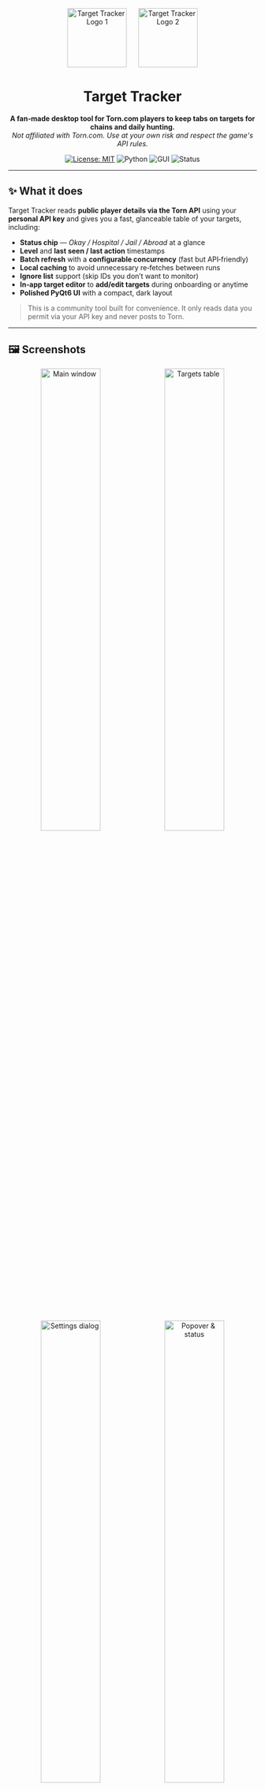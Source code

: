 <div align="center">

<img src="https://raw.githubusercontent.com/Skillerious87/SwiftImageHost/main/images/ChatGPT-Image-Oct-11-2025-01_58_44-PM.png" alt="Target Tracker Logo 1" height="120">
&nbsp;&nbsp;&nbsp;&nbsp;
<img src="https://raw.githubusercontent.com/Skillerious87/SwiftImageHost/main/images/ChatGPT-Image-Oct-11-2025-02_08_00-PM.png" alt="Target Tracker Logo 2" height="120">

# Target Tracker
**A fan‑made desktop tool for Torn.com players to keep tabs on targets for chains and daily hunting.**  
_Not affiliated with Torn.com. Use at your own risk and respect the game's API rules._

[![License: MIT](https://img.shields.io/badge/License-MIT-blue.svg)](LICENSE)
![Python](https://img.shields.io/badge/Python-3.10%2B-blue)
![GUI](https://img.shields.io/badge/GUI-PyQt6-41b883)
![Status](https://img.shields.io/badge/Platform-Windows%2011%20%7C%20Linux%20%7C%20macOS-555)

</div>

---

## ✨ What it does

Target Tracker reads **public player details via the Torn API** using your **personal API key** and gives you a fast, glanceable table of your targets, including:

- **Status chip** — _Okay / Hospital / Jail / Abroad_ at a glance  
- **Level** and **last seen / last action** timestamps  
- **Batch refresh** with a **configurable concurrency** (fast but API‑friendly)  
- **Local caching** to avoid unnecessary re‑fetches between runs  
- **Ignore list** support (skip IDs you don’t want to monitor)  
- **In‑app target editor** to **add/edit targets** during onboarding or anytime
- **Polished PyQt6 UI** with a compact, dark layout  

> This is a community tool built for convenience. It only reads data you permit via your API key and never posts to Torn.

---

## 🖼️ Screenshots
<div align="center">
  <img src="https://raw.githubusercontent.com/Skillerious87/SwiftImageHost/main/images/Screenshot-2025-10-11-132910.png" alt="Main window" width="49%">
  <img src="https://raw.githubusercontent.com/Skillerious87/SwiftImageHost/main/images/Screenshot-2025-10-11-132930.png" alt="Targets table" width="49%"><br><br>
  <img src="https://raw.githubusercontent.com/Skillerious87/SwiftImageHost/main/images/Screenshot-2025-10-11-133232.png" alt="Settings dialog" width="49%">
  <img src="https://raw.githubusercontent.com/Skillerious87/SwiftImageHost/main/images/Screenshot-2025-10-11-193911.png" alt="Popover & status" width="49%">
</div>

---

## 🧩 Features in detail
- **In‑app onboarding** — paste your API key, choose/create your targets file, and **add targets immediately** (paste or import).
- **Targets from file** — point the app at your `target.json` file (a list of Torn user IDs) and it’ll track them automatically.
- **Configurable concurrency** — choose how many parallel requests you want to run (default is safe and conservative).
- **Auto‑refresh** — optional; refresh on a timer or run manual refreshes as needed.
- **Local cache** — keeps recent results on disk so restarts are instant and API‑friendly.
- **Ignore list** — place player IDs in `ignore.json` to exclude them from checks.
- **Safe by design** — built‑in rate‑limiter to play nicely with Torn API limits.

---

## 🚀 Getting started

### 1) Requirements
- **Python 3.10+** (3.11 recommended)
- A Torn.com **API key** with sufficient read access (see below)
- Windows, macOS or Linux

### 2) Clone and install
```bash
git clone https://github.com/skillerious/TornTargetTracker.git
cd TornTargetTracker
python -m venv venv
# Windows
venv\Scripts\activate
# macOS / Linux
# source venv/bin/activate

pip install --upgrade pip
pip install -r requirements.txt
```

### 3) First run
```bash
python main.py
```
On first launch, the onboarding will guide you to:
1. **Paste your Torn API key**  
2. **Choose or create** your targets file (e.g. `%APPDATA%\TargetTracker\target.json` on Windows)  
3. **Add targets now** — paste one **Torn user ID per line**, or paste **profile URLs / comma‑separated IDs** (the app extracts IDs for you).  
4. Optionally tweak **concurrency**, **auto‑refresh**, and **cache** preferences.

You can revisit all of this later via **Settings** and the **Add Targets** dialog.

---

## ➕ Adding targets
You can add targets during onboarding or anytime from the toolbar/menu.

**Input formats supported:**
- Plain numeric IDs, **one per line**:  
  ```
  3212954
  1234567
  7654321
  ```
- Comma/space‑separated lists: `3212954, 1234567 7654321`
- Torn profile URLs: the app automatically extracts the `XID`.

**Where they’re stored:** your user config directory as `target.json`. The app will create/update this file for you.

**Ignoring players:** add numeric IDs to an `ignore.json` file in the same directory; those will be skipped during refreshes.

---

## 🔑 About the Torn API key
Target Tracker uses **your personal API key** to read player data you are allowed to access.  
- You can generate/manage keys from your **Torn account settings → API Keys**.  
- Choose an access level that covers the data you want to see (public info is sufficient for level/status/last action).  
- You can revoke the key at any time from Torn.

> **Security note:** Your key is stored **locally on your machine** inside your user configuration folder. Do not share the file or commit it to Git.

---

## 🗂️ Managing your targets (file view)

Target file format (JSON array of Torn user IDs):
```json
[3212954, 1234567, 7654321]
```

- Default file name: `target.json`  
- Optional ignore file: `ignore.json` (same directory), example:
  ```json
  [1111111, 2222222]
  ```

> Tip: Keep your target list in a repo or cloud drive if you share it across devices, but **never** share your API key.

---

## ⚙️ Settings overview

| Setting | Description |
| --- | --- |
| **API key** | Personal Torn API key used for lookups. |
| **Targets file** | Path to `target.json` with the IDs you want to monitor. |
| **Add Targets** | Opens the in‑app editor to paste/import IDs (creates or updates `target.json`). |
| **Concurrency** | How many parallel lookups to run (keep modest to respect rate limits). |
| **Auto‑refresh** | Optional timer (seconds) to refresh in the background. |
| **Load cache at start** | Re‑use cached results on launch for instant UI. |

All settings are stored in your user config directory (e.g., `%APPDATA%\TargetTracker\`). You can re‑open the **Settings** dialog anytime from the toolbar.

---

## 🧱 Tech stack
- **Python + PyQt6** desktop app
- **Requests + workers** with a **rate‑limiter**
- Modular code: `api.py`, `controllers.py`, `models.py`, `views.py`, `workers.py`, `storage.py`, `settings_dialog.py`

---

## 🐞 Troubleshooting
- `ModuleNotFoundError: No module named 'PyQt6'` → run `pip install -r requirements.txt` (or `pip install PyQt6`).
- API calls failing or slow → lower **Concurrency** and/or disable **Auto‑refresh** to stay within limits.
- Empty table → add targets via onboarding or **Add Targets** dialog; ensure the IDs are numeric.
- Wrong or expired key → open **Settings**, paste a fresh API key, and save.

---

## 🧭 Project layout
A quick map of key files you’ll touch:
- `main.py` – app entry point
- `controllers.py` – UI controller & app logic
- `views.py` – widgets / view components
- `api.py` – Torn API helpers
- `workers.py` – background fetch tasks
- `rate_limiter.py` – polite API throttling
- `storage.py` – settings, cache & file paths
- `settings_dialog.py` – preferences UI
- `target.json` / `ignore.json` – your data files (in your user config directory)

---

## 🤝 Contributing
PRs and ideas are welcome! Please keep PRs focused and include screenshots for UI changes.

---

## ⚖️ License
MIT — see [LICENSE](LICENSE).

---

## 🙏 Acknowledgements & Disclaimer
- Built by the community for the community — thanks to everyone who contributes ideas and fixes.
- **Not affiliated with Torn.com**. Be mindful of their API terms and rate limits.
- All in‑game names and assets belong to their respective owners.s
